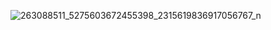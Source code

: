 ![263088511_5275603672455398_2315619836917056767_n](https://user-images.githubusercontent.com/95335634/146046000-80054e44-f31b-44fa-9498-889fa9890c63.jpg)
